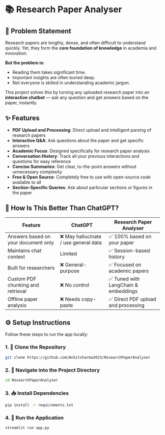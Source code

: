 ﻿# 📚 Research Paper Analyser

## 🧠 Problem Statement

Research papers are lengthy, dense, and often difficult to understand quickly. Yet, they form the **core foundation of knowledge** in academia and innovation.

**But the problem is:**
- Reading them takes significant time.
- Important insights are often buried deep.
- Not everyone is skilled in understanding academic jargon.

This project solves this by turning any uploaded research paper into an **interactive chatbot** — ask any question and get answers based on the paper, instantly.

## ✨ Features

- **PDF Upload and Processing**: Direct upload and intelligent parsing of research papers
- **Interactive Q&A**: Ask questions about the paper and get specific answers
- **Academic Focus**: Designed specifically for research paper analysis
- **Conversation History**: Track all your previous interactions and questions for easy reference
- **Concise Summaries**: Get clear, to-the-point answers without unnecessary complexity
- **Free & Open Source**: Completely free to use with open-source code available to all
- **Section-Specific Queries**: Ask about particular sections or figures in the paper

## 🚀 How Is This Better Than ChatGPT?

| Feature | ChatGPT | Research Paper Analyser |
|--------|---------|--------------------------|
| Answers based on your document only | ❌ May hallucinate / use general data | ✅ 100% based on your paper |
| Maintains chat context | Limited | ✅ Session-based history |
| Built for researchers | ❌ General-purpose | ✅ Focused on academic papers |
| Custom PDF chunking and retrieval | ❌ No control | ✅ Tuned with LangChain & embeddings |
| Offline paper analysis | ❌ Needs copy-paste | ✅ Direct PDF upload and processing |

## ⚙️ Setup Instructions

Follow these steps to run the app locally:

### 1. 🧬 Clone the Repository
```bash
git clone https://github.com/Ankitsharma2023/ResearchPaperAnalyser
```

### 2. 📂 Navigate into the Project Directory 
```bash
cd ResearchPaperAnalyser
```

### 3. 📥 Install Dependencies
```bash
pip install -r requirements.txt
```

### 4. 🚀 Run the Application
```bash
streamlit run app.py
```
